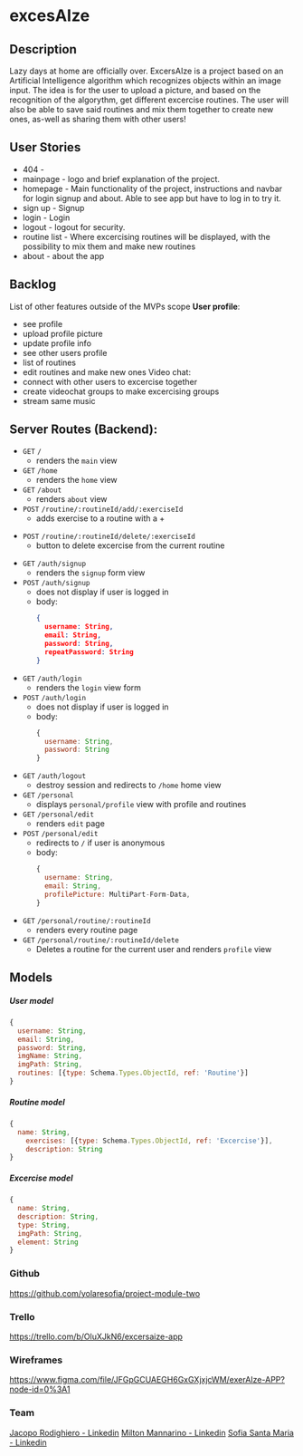 # excesAIze
## Description
Lazy days at home are officially over. ExcersAIze is a project based on an Artificial Intelligence algorithm which recognizes objects within an image input. The idea is for the user to upload a picture, and based on the recognition of the algorythm, get different excercise routines. The user will also be able to save said routines and mix them together to create new ones, as-well as sharing them with other users!
## User Stories
* 404 -
* mainpage - logo and brief explanation of the project.
* homepage - Main functionality of the project, instructions and navbar for login signup and about. Able to see app but have to log in to try it.
* sign up - Signup 
* login - Login
* logout - logout for security.
* routine list - Where excercising routines will be displayed, with the possibility to mix them and make new routines
* about - about the app
## Backlog
List of other features outside of the MVPs scope
**User profile**:
* see profile
* upload profile picture
* update profile info
* see other users profile
* list of routines
* edit routines and make new ones
  Video chat:
* connect with other users to excercise together
* create videochat groups to make excercising groups
* stream same music
## Server Routes (Backend):
* `GET` `/`
  * renders the `main` view
* `GET` `/home`
  * renders the `home` view
* `GET` `/about`
  * renders `about` view
* `POST` `/routine/:routineId/add/:exerciseId`
  * adds exercise to a routine with a + 
- `POST` `/routine/:routineId/delete/:exerciseId`
  - button to delete excercise from the current routine
* `GET` `/auth/signup`
  * renders the `signup` form view
* `POST` `/auth/signup`
  * does not display if user is logged in
  * body:
    ```json
    {
      username: String,
      email: String,
      password: String,
      repeatPassword: String
    }
    ```
* `GET` `/auth/login`
  * renders the `login` view form
* `POST` `/auth/login`
  * does not display if user is logged in
  * body:
    ```js
    {
      username: String,
      password: String
    }
    ```
* `GET` `/auth/logout`
  - destroy session and redirects to `/home` home view
* `GET` `/personal`
  * displays `personal/profile` view with profile and routines
* `GET` `/personal/edit`
  * renders `edit` page
* `POST` `/personal/edit`
  * redirects to `/` if user is anonymous
  * body:
    ```js
    {
      username: String,
      email: String,
      profilePicture: MultiPart-Form-Data,
    }
    ```
* `GET` `/personal/routine/:routineId`
  * renders every routine page
* `GET` `/personal/routine/:routineId/delete`
  - Deletes a routine for the current user and renders `profile` view
## Models
##### User model
```js
{
  username: String,
  email: String,
  password: String,
  imgName: String,
  imgPath: String,
  routines: [{type: Schema.Types.ObjectId, ref: 'Routine'}]
}
```
##### Routine model
```js
{
  name: String,
	exercises: [{type: Schema.Types.ObjectId, ref: 'Excercise'}],
	description: String
}
```
##### Excercise model
```js
{
  name: String,
  description: String,
  type: String,
  imgPath: String,
  element: String
}
```
### Github
https://github.com/yolaresofia/project-module-two
### Trello
https://trello.com/b/OluXJkN6/excersaize-app
### Wireframes
https://www.figma.com/file/JFGpGCUAEGH6GxGXjxjcWM/exerAIze-APP?node-id=0%3A1
### Team
[Jacopo Rodighiero - Linkedin]()
[Milton Mannarino - Linkedin]()
[Sofia Santa Maria - Linkedin]()